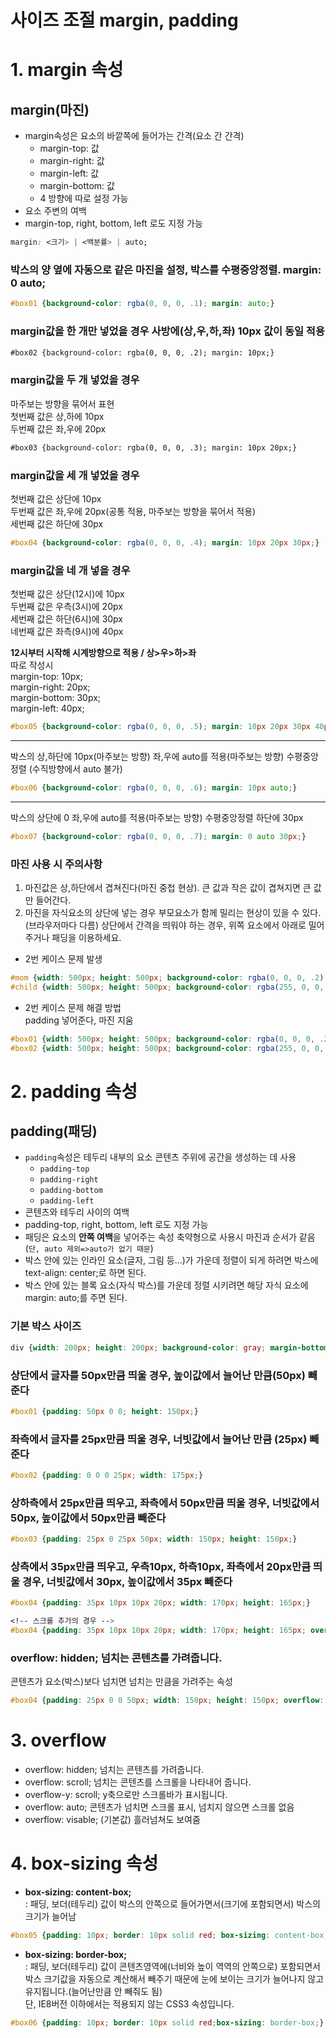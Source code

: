 # 사이즈 조절 margin, padding

# 1. margin 속성

## **margin(마진)**

- margin속성은 요소의 바깥쪽에 들어가는 간격(요소 간 간격)
    - margin-top: 값
    - margin-right: 값
    - margin-left: 값
    - margin-bottom: 값
    - 4 방향에 따로 설정 가능
- 요소 주변의 여백
- margin-top, right, bottom, left 로도 지정 가능

```css
margin: <크기> | <백분률> | auto;
```

### 박스의 양 옆에 자동으로 같은 마진을 설정, 박스를 수평중앙정렬. margin: 0 auto;

```css
#box01 {background-color: rgba(0, 0, 0, .1); margin: auto;}
```

### margin값을 한 개만 넣었을 경우 사방에(상,우,하,좌) 10px 값이 동일 적용

```html
#box02 {background-color: rgba(0, 0, 0, .2); margin: 10px;}
```

### margin값을 두 개 넣었을 경우

마주보는 방향을 묶어서 표현  
첫번째 값은 상,하에 10px  
두번째 값은 좌,우에 20px  

```html
#box03 {background-color: rgba(0, 0, 0, .3); margin: 10px 20px;}
```

### margin값을 세 개 넣었을 경우

첫번째 값은 상단에 10px  
두번째 값은 좌,우에 20px(공통 적용, 마주보는 방향을 묶어서 적용)  
세번째 값은 하단에 30px  

```css
#box04 {background-color: rgba(0, 0, 0, .4); margin: 10px 20px 30px;}
```

### margin값을 네 개 넣을 경우

첫번째 값은 상단(12시)에 10px  
두번째 값은 우측(3시)에 20px  
세번째 값은 하단(6시)에 30px  
네번째 값은 좌측(9시)에 40px  

**12시부터 시작해 시계방향으로 적용 / 상>우>하>좌**  
따로 작성시  
margin-top: 10px;  
margin-right: 20px;  
margin-bottom: 30px;  
margin-left: 40px;  

```css
#box05 {background-color: rgba(0, 0, 0, .5); margin: 10px 20px 30px 40px;}
```

---

박스의 상,하단에 10px(마주보는 방향)
좌,우에 auto를 적용(마주보는 방향) 수평중앙정렬
(수직방향에서 auto 불가)

```css
#box06 {background-color: rgba(0, 0, 0, .6); margin: 10px auto;}
```

---

박스의 상단에 0
좌,우에 auto를 적용(마주보는 방향) 수평중앙정렬
하단에 30px

```css
#box07 {background-color: rgba(0, 0, 0, .7); margin: 0 auto 30px;}
```

### 마진 사용 시 주의사항

1. 마진값은 상,하단에서 겹쳐진다(마진 중첩 현상). 큰 값과 작은 값이 겹쳐지면 큰 값만 들어간다.
2. 마진을 자식요소의 상단에 넣는 경우 부모요소가 함께 밀리는 현상이 있을 수 있다.(브라우저마다 다름) 상단에서 간격을 띄워야 하는 경우, 위쪽 요소에서 아래로 밀어주거나 패딩을 이용하세요.  
- 2번 케이스 문제 발생

```css
#mom {width: 500px; height: 500px; background-color: rgba(0, 0, 0, .2);}
#child {width: 500px; height: 500px; background-color: rgba(255, 0, 0, .5); margin-top: 100px;}
```

- 2번 케이스 문제 해결 방법  
padding 넣어준다, 마진 지움

```css
#box01 {width: 500px; height: 500px; background-color: rgba(0, 0, 0, .2); padding-top: 100px;}
#box02 {width: 500px; height: 500px; background-color: rgba(255, 0, 0, .5); /* margin-top: 100px; */ }
```

# 2. padding 속성

## **padding(패딩)**

- `padding`속성은 테두리 내부의 요소 콘텐츠 주위에 공간을 생성하는 데 사용
    - `padding-top`
    - `padding-right`
    - `padding-bottom`
    - `padding-left`
- 콘텐츠와 테두리 사이의 여백
- padding-top, right, bottom, left 로도 지정 가능
- 패딩은 요소의 **안쪽 여백**을 넣어주는 속성
축약형으로 사용시 마진과 순서가 같음(`단, auto 제외=>auto가 없기 때문`)
- 박스 안에 있는 인라인 요소(글자, 그림 등...)가 가운데 정렬이 되게 하려면 박스에 text-align: center;로 하면 된다.
- 박스 안에 있는 블록 요소(자식 박스)를 가운데 정렬 시키려면 해당 자식 요소에 margin: auto;를 주면 된다.

### 기본 박스 사이즈

```css
div {width: 200px; height: 200px; background-color: gray; margin-bottom: 10px;}
```

### 상단에서 글자를 50px만큼 띄울 경우, 높이값에서 늘어난 만큼(50px) 빼준다

```css
#box01 {padding: 50px 0 0; height: 150px;}
```

### 좌측에서 글자를 25px만큼 띄울 경우, 너빗값에서 늘어난 만큼 (25px) 빼준다

```css
#box02 {padding: 0 0 0 25px; width: 175px;}
```

### 상하측에서 25px만큼 띄우고, 좌측에서 50px만큼 띄울 경우, 너빗값에서 50px, 높이값에서 50px만큼 빼준다

```css
#box03 {padding: 25px 0 25px 50px; width: 150px; height: 150px;}
```

### 상측에서 35px만큼 띄우고, 우측10px, 하측10px, 좌측에서 20px만큼 띄울 경우, 너빗값에서 30px, 높이값에서 35px 빼준다

```css
#box04 {padding: 35px 10px 10px 20px; width: 170px; height: 165px;}

<!-- 스크롤 추가의 경우 -->
#box04 {padding: 35px 10px 10px 20px; width: 170px; height: 165px; overflow-y: scroll;}
```

### overflow: hidden; 넘치는 콘텐츠를 가려줍니다.  
콘텐츠가 요소(박스)보다 넘치면 넘치는 만큼을 가려주는 속성

```css
#box04 {padding: 25px 0 0 50px; width: 150px; height: 150px; overflow: hidden;}
```

# 3. overflow

- overflow: hidden; 넘치는 콘텐츠를 가려줍니다.
- overflow: scroll; 넘치는 콘텐츠를 스크롤을 나타내어 줍니다.
- overflow-y: scroll; y축으로만 스크롤바가 표시됩니다.
- overflow: auto; 콘텐츠가 넘치면 스크롤 표시, 넘치지 않으면 스크롤 없음
- overflow: visable; (기본값) 흘러넘쳐도 보여줌

# 4. box-sizing 속성

- **box-sizing: content-box;**  
: 패딩, 보더(테두리) 값이 박스의 안쪽으로 들어가면서(크기에 포함되면서) 박스의 크기가 늘어남

```css
#box05 {padding: 10px; border: 10px solid red; box-sizing: content-box;}
```

- **box-sizing: border-box;**  
: 패딩, 보더(테두리) 값이 콘텐츠영역에(너비와 높이 역역의 안쪽으로) 포함되면서 박스 크기값을 자동으로 계산해서 빼주기 때문에 눈에 보이는 크기가 늘어나지 않고 유지됩니다.(늘어난만큼 안 빼줘도 됨)  
단, IE8버전 이하에서는 적용되지 않는 CSS3 속성입니다.

```css
#box06 {padding: 10px; border: 10px solid red;box-sizing: border-box;}
```

